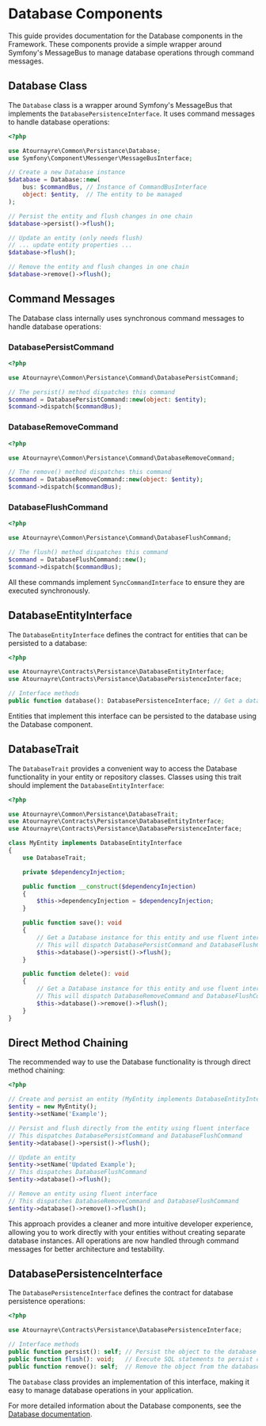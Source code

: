 # Database Components

This guide provides documentation for the Database components in the Framework. These components provide a simple wrapper around Symfony's MessageBus to manage database operations through command messages.

## Database Class

The `Database` class is a wrapper around Symfony's MessageBus that implements the `DatabasePersistenceInterface`. It uses command messages to handle database operations:

```php
<?php

use Atournayre\Common\Persistance\Database;
use Symfony\Component\Messenger\MessageBusInterface;

// Create a new Database instance
$database = Database::new(
    bus: $commandBus, // Instance of CommandBusInterface
    object: $entity,  // The entity to be managed
);

// Persist the entity and flush changes in one chain
$database->persist()->flush();

// Update an entity (only needs flush)
// ... update entity properties ...
$database->flush();

// Remove the entity and flush changes in one chain
$database->remove()->flush();
```

## Command Messages

The Database class internally uses synchronous command messages to handle database operations:

### DatabasePersistCommand

```php
<?php

use Atournayre\Common\Persistance\Command\DatabasePersistCommand;

// The persist() method dispatches this command
$command = DatabasePersistCommand::new(object: $entity);
$command->dispatch($commandBus);
```

### DatabaseRemoveCommand

```php
<?php

use Atournayre\Common\Persistance\Command\DatabaseRemoveCommand;

// The remove() method dispatches this command
$command = DatabaseRemoveCommand::new(object: $entity);
$command->dispatch($commandBus);
```

### DatabaseFlushCommand

```php
<?php

use Atournayre\Common\Persistance\Command\DatabaseFlushCommand;

// The flush() method dispatches this command
$command = DatabaseFlushCommand::new();
$command->dispatch($commandBus);
```

All these commands implement `SyncCommandInterface` to ensure they are executed synchronously.

## DatabaseEntityInterface

The `DatabaseEntityInterface` defines the contract for entities that can be persisted to a database:

```php
<?php

use Atournayre\Contracts\Persistance\DatabaseEntityInterface;
use Atournayre\Contracts\Persistance\DatabasePersistenceInterface;

// Interface methods
public function database(): DatabasePersistenceInterface; // Get a database persistence interface for this entity
```

Entities that implement this interface can be persisted to the database using the Database component.

## DatabaseTrait

The `DatabaseTrait` provides a convenient way to access the Database functionality in your entity or repository classes. Classes using this trait should implement the `DatabaseEntityInterface`:

```php
<?php

use Atournayre\Common\Persistance\DatabaseTrait;
use Atournayre\Contracts\Persistance\DatabaseEntityInterface;
use Atournayre\Contracts\Persistance\DatabasePersistenceInterface;

class MyEntity implements DatabaseEntityInterface
{
    use DatabaseTrait;

    private $dependencyInjection;

    public function __construct($dependencyInjection)
    {
        $this->dependencyInjection = $dependencyInjection;
    }

    public function save(): void
    {
        // Get a Database instance for this entity and use fluent interface
        // This will dispatch DatabasePersistCommand and DatabaseFlushCommand
        $this->database()->persist()->flush();
    }

    public function delete(): void
    {
        // Get a Database instance for this entity and use fluent interface
        // This will dispatch DatabaseRemoveCommand and DatabaseFlushCommand
        $this->database()->remove()->flush();
    }
}
```

## Direct Method Chaining

The recommended way to use the Database functionality is through direct method chaining:

```php
<?php

// Create and persist an entity (MyEntity implements DatabaseEntityInterface)
$entity = new MyEntity();
$entity->setName('Example');

// Persist and flush directly from the entity using fluent interface
// This dispatches DatabasePersistCommand and DatabaseFlushCommand
$entity->database()->persist()->flush();

// Update an entity
$entity->setName('Updated Example');
// This dispatches DatabaseFlushCommand
$entity->database()->flush();

// Remove an entity using fluent interface
// This dispatches DatabaseRemoveCommand and DatabaseFlushCommand
$entity->database()->remove()->flush();
```

This approach provides a cleaner and more intuitive developer experience, allowing you to work directly with your entities without creating separate database instances. All operations are now handled through command messages for better architecture and testability.

## DatabasePersistenceInterface

The `DatabasePersistenceInterface` defines the contract for database persistence operations:

```php
<?php

use Atournayre\Contracts\Persistance\DatabasePersistenceInterface;

// Interface methods
public function persist(): self; // Persist the object to the database and return self for method chaining
public function flush(): void;   // Execute SQL statements to persist changes
public function remove(): self;  // Remove the object from the database and return self for method chaining
```

The `Database` class provides an implementation of this interface, making it easy to manage database operations in your application.

For more detailed information about the Database components, see the [Database documentation](../doc/database.md).
